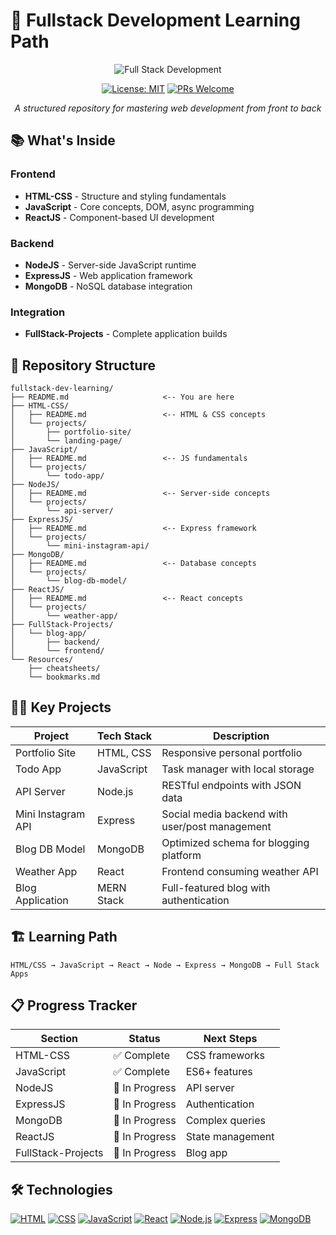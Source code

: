 # 🚀 Fullstack Development Learning Path

<div align="center">
  
![Full Stack Development](https://img.shields.io/badge/Full%20Stack-Development-blue?style=for-the-badge)

[![License: MIT](https://img.shields.io/badge/License-MIT-yellow.svg)](https://opensource.org/licenses/MIT)
[![PRs Welcome](https://img.shields.io/badge/PRs-welcome-brightgreen.svg)](http://makeapullrequest.com)

*A structured repository for mastering web development from front to back*

</div>

## 📚 What's Inside

### Frontend
- **HTML-CSS** - Structure and styling fundamentals
- **JavaScript** - Core concepts, DOM, async programming
- **ReactJS** - Component-based UI development

### Backend
- **NodeJS** - Server-side JavaScript runtime
- **ExpressJS** - Web application framework
- **MongoDB** - NoSQL database integration

### Integration
- **FullStack-Projects** - Complete application builds

## 🧩 Repository Structure

```
fullstack-dev-learning/
├── README.md                     <-- You are here
├── HTML-CSS/
│   ├── README.md                 <-- HTML & CSS concepts
│   └── projects/
│       ├── portfolio-site/
│       └── landing-page/
├── JavaScript/
│   ├── README.md                 <-- JS fundamentals
│   └── projects/
│       └── todo-app/
├── NodeJS/
│   ├── README.md                 <-- Server-side concepts
│   └── projects/
│       └── api-server/
├── ExpressJS/
│   ├── README.md                 <-- Express framework
│   └── projects/
│       └── mini-instagram-api/
├── MongoDB/
│   ├── README.md                 <-- Database concepts
│   └── projects/
│       └── blog-db-model/
├── ReactJS/
│   ├── README.md                 <-- React concepts
│   └── projects/
│       └── weather-app/
├── FullStack-Projects/
│   └── blog-app/
│       ├── backend/
│       └── frontend/
└── Resources/
    ├── cheatsheets/
    └── bookmarks.md
```

## 👨‍💻 Key Projects

| Project | Tech Stack | Description |
|---------|------------|-------------|
| Portfolio Site | HTML, CSS | Responsive personal portfolio |
| Todo App | JavaScript | Task manager with local storage |
| API Server | Node.js | RESTful endpoints with JSON data |
| Mini Instagram API | Express | Social media backend with user/post management |
| Blog DB Model | MongoDB | Optimized schema for blogging platform |
| Weather App | React | Frontend consuming weather API |
| Blog Application | MERN Stack | Full-featured blog with authentication |

## 🏗️ Learning Path

```
HTML/CSS → JavaScript → React → Node → Express → MongoDB → Full Stack Apps
```

## 📋 Progress Tracker

| Section | Status | Next Steps |
|---------|--------|------------|
| HTML-CSS | ✅ Complete | CSS frameworks |
| JavaScript | ✅ Complete | ES6+ features |
| NodeJS | 🔄 In Progress | API server |
| ExpressJS | 🔄 In Progress | Authentication |
| MongoDB | 🔄 In Progress | Complex queries |
| ReactJS | 🔄 In Progress | State management |
| FullStack-Projects | 🔄 In Progress | Blog app |

## 🛠️ Technologies

[![HTML](https://img.shields.io/badge/HTML-5-orange?style=flat&logo=html5)](https://developer.mozilla.org/en-US/docs/Web/HTML)
[![CSS](https://img.shields.io/badge/CSS-3-blue?style=flat&logo=css3)](https://developer.mozilla.org/en-US/docs/Web/CSS)
[![JavaScript](https://img.shields.io/badge/JavaScript-ES6-yellow?style=flat&logo=javascript)](https://developer.mozilla.org/en-US/docs/Web/JavaScript)
[![React](https://img.shields.io/badge/React-18-blue?style=flat&logo=react)](https://reactjs.org/)
[![Node.js](https://img.shields.io/badge/Node.js-18-green?style=flat&logo=node.js)](https://nodejs.org/)
[![Express](https://img.shields.io/badge/Express-4-lightgrey?style=flat&logo=express)](https://expressjs.com/)
[![MongoDB](https://img.shields.io/badge/MongoDB-6-green?style=flat&logo=mongodb)](https://www.mongodb.com/)
